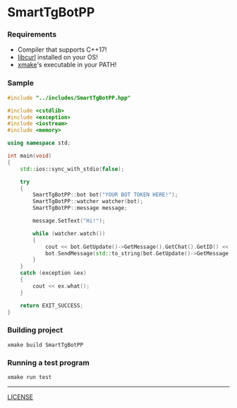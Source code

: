 # SmartTgBotPP
### Requirements
- Compiler that supports C++17!
- [libcurl](https://libcurl.se/) installed on your OS!
- [xmake](https://xmake.io/)'s executable in your PATH!
### Sample
```cpp
#include "../includes/SmartTgBotPP.hpp"

#include <cstdlib>
#include <exception>
#include <iostream>
#include <memory>

using namespace std;

int main(void)
{
    std::ios::sync_with_stdio(false);

    try
    {
        SmartTgBotPP::bot bot("YOUR BOT TOKEN HERE!");
        SmartTgBotPP::watcher watcher(bot);
        SmartTgBotPP::message message;

        message.SetText("Hi!");

        while (watcher.watch())
        {
            cout << bot.GetUpdate()->GetMessage().GetChat().GetID() << endl;
            bot.SendMessage(std::to_string(bot.GetUpdate()->GetMessage().GetChat().GetID()), message);
        }
    }
    catch (exception &ex)
    {
        cout << ex.what();
    }

    return EXIT_SUCCESS;
}
```
### Building project
```shell
xmake build SmartTgBotPP
```
### Running a test program
```shell
xmake run test
```
---
[LICENSE](LICENSE)
